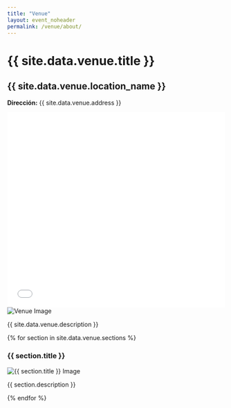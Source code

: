 ```yaml
---
title: "Venue"
layout: event_noheader
permalink: /venue/about/
---
```


<link rel="stylesheet" href="/assets/css/venue.css">

# {{ site.data.venue.title }}

<div class="venue-section">
  <h2>{{ site.data.venue.location_name }}</h2>
  <p><strong>Dirección:</strong> {{ site.data.venue.address }}</p>
  
  <div class="venue-content">
    <div class="venue-map">
      <iframe src="{{ site.data.venue.map_url }}" width="100%" height="450" style="border:0;" allowfullscreen="" loading="lazy" referrerpolicy="no-referrer-when-downgrade"></iframe>
    </div>
    <div class="venue-description">
      <img src="/assets/images/venue/{{ site.data.venue.image }}" alt="Venue Image">
      <p>{{ site.data.venue.description }}</p>
    </div>
  </div>

  <div class="venue-details">
    {% for section in site.data.venue.sections %}
      <div class="venue-section-card">
        <h3>{{ section.title }}</h3>
        <img src="/assets/images/venue/{{ section.image }}" alt="{{ section.title }} Image">
        <p>{{ section.description }}</p>
      </div>
    {% endfor %}
  </div>
</div>
